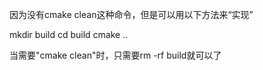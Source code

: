 因为没有cmake clean这种命令，但是可以用以下方法来“实现”

mkdir build
cd build
cmake ..

当需要"cmake clean"时，只需要rm -rf build就可以了
